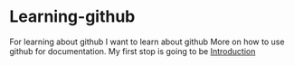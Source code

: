 # Learning-github
For learning about github
I want to learn about github
More on how to use github for documentation.
My first stop is going to be 
[Introduction](index.md)
